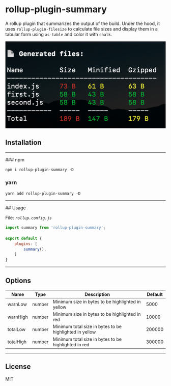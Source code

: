 # rollup-plugin-summary
A rollup plugin that summarizes the output of the build. Under the hood, it uses `rollup-plugin-filesize` to calculate file sizes and display them in a tabular form using `as-table` and color it with `chalk`.

![](screenshot.png)

## Installation
<hr/>
### npm

```terminal
npm i rollup-plugin-summary -D
```

### yarn

```terminal
yarn add rollup-plugin-summary -D
```
<hr/>
## Usage

File: *`rollup.config.js`*

```javascript
import summary from 'rollup-plugin-summary';

export default {
    plugins: [
        summary(),
    ]
}
```

<hr/>

## Options

| Name      | Type   | Description                                             | Default |
|-----------|--------|---------------------------------------------------------|---------|
| warnLow   | number | Minimum size in bytes to be highlighted in yellow       | 5000    |
| warnHigh  | number | Minimum size in bytes to be highlighted in red          | 10000   |
| totalLow  | number | Minimum total size in bytes to be highlighted in yellow | 200000  |
| totalHigh | number | Minimum total size in bytes to be highlighted in red    | 300000  |

<hr/>

## License

MIT